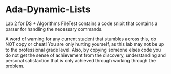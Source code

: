 # Ada-Dynamic-Lists
Lab 2 for DS + Algorithms
FileTest contains a code snipit that contains a parser for handling the necessary commands.

A word of warning for any current student that stumbles across this, do NOT copy or cheat! You are only hurting yourself, as this lab may not be up to the professional grade level. Also, by copying someone elses code you do not get the sense of achievement from the discovery, understanding and personal satisfaction that is only achieved through working through the problem.

